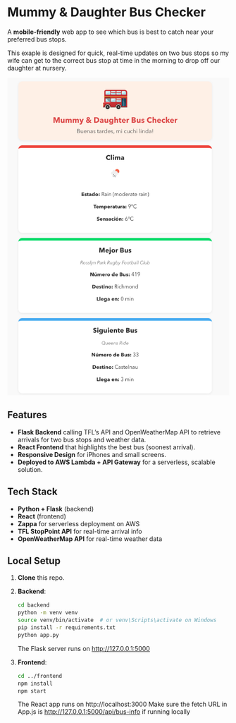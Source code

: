 # Mummy & Daughter Bus Checker 

A **mobile-friendly** web app to see which bus is best to catch near your preferred bus stops.

This exaple is designed for quick, real-time updates on two bus stops so my wife can get to the correct bus stop at time in the morning to drop off our daughter at nursery.

![Screenshot of the Web App](assets/Screenshot.png)

## Features

- **Flask Backend** calling TFL’s API and OpenWeatherMap API to retrieve arrivals for two bus stops and weather data.
- **React Frontend** that highlights the best bus (soonest arrival).
- **Responsive Design** for iPhones and small screens.
- **Deployed to AWS Lambda + API Gateway** for a serverless, scalable solution.

## Tech Stack

- **Python + Flask** (backend)
- **React** (frontend)
- **Zappa** for serverless deployment on AWS
- **TFL StopPoint API** for real-time arrival info
- **OpenWeatherMap API** for real-time weather data
## Local Setup

1. **Clone** this repo.
2. **Backend**:
   ```bash
   cd backend
   python -m venv venv
   source venv/bin/activate  # or venv\Scripts\activate on Windows
   pip install -r requirements.txt
   python app.py
   ```
   The Flask server runs on http://127.0.0.1:5000

3. **Frontend**:
    ```bash
    cd ../frontend
    npm install
    npm start
    ```
    The React app runs on http://localhost:3000
    Make sure the fetch URL in App.js is http://127.0.0.1:5000/api/bus-info if running locally



